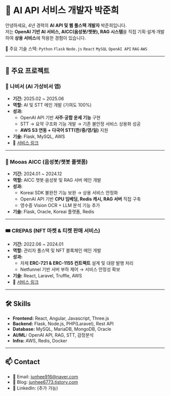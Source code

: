 # 👋 AI API 서비스 개발자 박준희

안녕하세요, 4년 경력의 **AI API 및 웹 풀스택 개발자** 박준희입니다.  
저는 **OpenAI 기반 AI 서비스, AICC(음성봇/챗봇), RAG 시스템**을 직접 기획·설계·개발하여 **상용 서비스**에 적용한 경험이 있습니다.  

📌 주요 기술 스택: `Python` `Flask` `Node.js` `React` `MySQL` `OpenAI API` `RAG` `AWS`

---

## 🚀 주요 프로젝트

### 🦋 나비서 (AI 가상비서 앱)
- **기간:** 2025.02 ~ 2025.06  
- **역할:** AI 및 STT 메인 개발 (기여도 100%)  
- **성과:**
  - OpenAI API 기반 **사주·궁합 운세 기능** 구현
  - STT → 요약 구조화 기능 개발 → 기존 불안정 서비스 상용화 성공
  - **AWS S3 연동 + 다국어 STT(한/중/영/일)** 지원
- **기술:** Flask, MySQL, AWS  
- 🔗 [서비스 링크](https://mindhaven.co.kr)

---

### 💬 Mooas AICC (음성봇/챗봇 플랫폼)
- **기간:** 2024.01 ~ 2024.12  
- **역할:** AICC 챗봇·음성봇 및 RAG 서버 메인 개발  
- **성과:**
  - Koreai SDK 불완전 기능 보완 → 상용 서비스 안정화
  - OpenAI API 기반 **CPU 임베딩, Redis 캐시, RAG 서버** 직접 구축
  - 영수증 Vision OCR + LLM 분석 기능 추가
- **기술:** Flask, Oracle, Koreai 플랫폼, Redis  

---

### 🎟 CREPAS (NFT 마켓 & 티켓 판매 서비스)
- **기간:** 2022.06 ~ 2024.01  
- **역할:** 관리자 풀스택 및 NFT 블록체인 메인 개발  
- **성과:**
  - 자체 **ERC-721 & ERC-1155 컨트랙트** 설계 및 대량 발행 처리
  - Netfunnel 기반 서버 부하 제어 → 서비스 안정성 확보  
- **기술:** React, Laravel, Truffle, AWS  
- 🔗 [서비스 링크](https://crepas.io)

---

## 🛠 Skills
- **Frontend:** React, Angular, Javascript, Three.js  
- **Backend:** Flask, Node.js, PHP(Laravel), Rest API  
- **Database:** MySQL, MariaDB, MongoDB, Oracle  
- **AI/ML:** OpenAI API, RAG, STT, 감정분석  
- **Infra:** AWS, Redis, Docker

---

## 📫 Contact
- 📧 Email: junhee916@naver.com  
- 📝 Blog: [junhee6773.tistory.com](https://junhee6773.tistory.com/)  
- 💼 LinkedIn: (추가 가능)